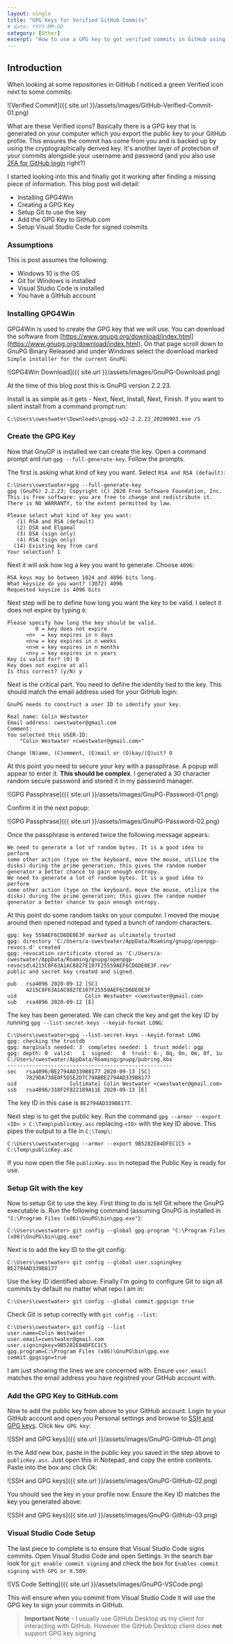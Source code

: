 ```yaml
---
layout: single
title: "GPG Keys for Verified GitHub Commits"
# date: YYYY-MM-DD
category: [Other]
excerpt: "How to use a GPG key to get verified commits in GitHub using Visual Studio Code on Windows"
---
```


## Introduction

When looking at some repositories in GitHub I noticed a green Verified icon next to some commits:

![Verified Commit]({{ site.url }}/assets/images/GitHub-Verified-Commit-01.png)

What are these Verified icons? Basically there is a GPG key that is generated on your computer which you export the public key to your GitHub profile. This ensures the commit has come from you and is backed up by using the cryptographically derived key. It's another layer of protection of your commits alongside your username and password (and you also use [2FA for GitHub login](https://docs.github.com/en/github/authenticating-to-github/configuring-two-factor-authentication) right?)

I started looking into this and finally got it working after finding a missing piece of information. This blog post will detail:

- Installing GPG4Win
- Creating a GPG Key
- Setup Git to use the key
- Add the GPG Key to GitHub.com
- Setup Visual Studio Code for signed commits

### Assumptions

This is post assumes the following:

- Windows 10 is the OS
- Git for Windows is installed
- Visual Studio Code is installed
- You have a GitHub account

### Installing GPG4Win

GPG4Win is used to create the GPG key that we will use. You can download the software from [https://www.gnupg.org/download/index.html](https://www.gnupg.org/download/index.html). On that page scroll down to GnuPG Binary Released and under Windows select the download marked `Simple installer for the current GnuPG`:

![GPG4Win Download]({{ site.url }}/assets/images/GnuPG-Download.png)

At the time of this blog post this is GnuPG version 2.2.23.

Install is as simple as it gets - Next, Next, Install, Next, Finish. If you want to silent install from a command prompt run:

```
C:\Users\cwestwater\Downloads\gnupg-w32-2.2.23_20200903.exe /S
```

### Create the GPG Key

Now that GnuGP is installed we can create the key. Open a command prompt and run `gpg --full-generate-key`. Follow the prompts.

The first is asking what kind of key you want. Select `RSA and RSA (default)`:

```
C:\Users\cwestwater>gpg --full-generate-key
gpg (GnuPG) 2.2.23; Copyright (C) 2020 Free Software Foundation, Inc.
This is free software: you are free to change and redistribute it.
There is NO WARRANTY, to the extent permitted by law.

Please select what kind of key you want:
   (1) RSA and RSA (default)
   (2) DSA and Elgamal
   (3) DSA (sign only)
   (4) RSA (sign only)
  (14) Existing key from card
Your selection? 1
```

Next it will ask how log a key you want to generate. Choose `4096`:

```
RSA keys may be between 1024 and 4096 bits long.
What keysize do you want? (3072) 4096
Requested keysize is 4096 bits
```

Next step will be to define how long you want the key to be valid. I select it does not expire by typing `0`:

```
Please specify how long the key should be valid.
         0 = key does not expire
      <n>  = key expires in n days
      <n>w = key expires in n weeks
      <n>m = key expires in n months
      <n>y = key expires in n years
Key is valid for? (0) 0
Key does not expire at all
Is this correct? (y/N) y
```

Next is the critical part. You need to define the identity tied to the key. This should match the email address used for your GitHub login:

```
GnuPG needs to construct a user ID to identify your key.

Real name: Colin Westwater
Email address: cwestwater@gmail.com
Comment:
You selected this USER-ID:
    "Colin Westwater <cwestwater@gmail.com>"

Change (N)ame, (C)omment, (E)mail or (O)kay/(Q)uit? O
```

At this point you need to secure your key with a passphrase. A popup will appear to enter it. **This should be complex**. I generated a 30 character random secure password and stored it in my password manager.

![GPG Passphrase]({{ site.url }}/assets/images/GnuPG-Password-01.png)

Confirm it in the next popup:

![GPG Passphrase]({{ site.url }}/assets/images/GnuPG-Password-02.png)

Once the passphrase is entered twice the following message appears:

```
We need to generate a lot of random bytes. It is a good idea to perform
some other action (type on the keyboard, move the mouse, utilize the
disks) during the prime generation; this gives the random number
generator a better chance to gain enough entropy.
We need to generate a lot of random bytes. It is a good idea to perform
some other action (type on the keyboard, move the mouse, utilize the
disks) during the prime generation; this gives the random number
generator a better chance to gain enough entropy.
```

At this point do some random tasks on your computer. I moved the mouse around then opened notepad and typed a bunch of random characters.

```
gpg: key 559AEF6CD6DE0E3F marked as ultimately trusted
gpg: directory 'C:/Users/a-cwestwater/AppData/Roaming/gnupg/openpgp-revocs.d' created
gpg: revocation certificate stored as 'C:/Users/a-cwestwater/AppData/Roaming/gnupg/openpgp-revocsd\4215C8F63A1AC8827E107F25559AEF6CD6DE0E3F.rev'
public and secret key created and signed.

pub   rsa4096 2020-09-12 [SC]
      4215C8F63A1AC8827E107F25559AEF6CD6DE0E3F
uid                      Colin Westwater <cwestwater@gmail.com>
sub   rsa4096 2020-09-12 [E]
```

The key has been generated. We can check the key and get the key ID by running `gpg --list-secret-keys --keyid-format LONG`:

```
C:\Users\cwestwater>gpg --list-secret-keys --keyid-format LONG
gpg: checking the trustdb
gpg: marginals needed: 3  completes needed: 1  trust model: pgp
gpg: depth: 0  valid:   1  signed:   0  trust: 0-, 0q, 0n, 0m, 0f, 1u
C:/Users/cwestwater/AppData/Roaming/gnupg/pubring.kbx
-----------------------------------------------------
sec   rsa4096/BE2794AD339B8177 2020-09-13 [SC]
      7829DA738E0F5D5E2D7C79ABBE2794AD339B8177
uid                 [ultimate] Colin Westwater <cwestwater@gmail.com>
ssb   rsa4096/318F2F822189A11E 2020-09-13 [E]
```

The key ID in this case is `BE2794AD339B8177`.

Next step is to get the public key. Run the command `gpg --armor --export <ID> > C:\Temp\publicKey.asc` replacing `<ID>` with the key ID above. This pipes the output to a file in `C:\Temp\`:

```
C:\Users\cwestwater>gpg --armor --export 9B5282E84DFEC1C5 > C:\Temp\publicKey.asc
```

If you now open the file `publicKey.asc` in notepad the Public Key is ready for use.

### Setup Git with the key

Now to setup Git to use the key. First thing to do is tell Git where the GnuPG executable is. Run the following command (assuming GnuPG is installed in `"C:\Program Files (x86)\GnuPG\bin\gpg.exe"`):

```
C:\Users\cwestwater> git config --global gpg.program "C:\Program Files (x86)\GnuPG\bin\gpg.exe"
```

Next is to add the key ID to the git config:

```
C:\Users\cwestwater> git config --global user.signingkey BE2794AD339B8177
```

Use the key ID identified above. Finally I'm going to configure Git to sign all commits by default no matter what repo I am in:

```
C:\Users\cwestwater> git config --global commit.gpgsign true
```

Check Git is setup correctly with `git config --list`:

```
C:\Users\cwestwater> git config --list
user.name=Colin Westwater
user.email=cwestwater@gmail.com
user.signingkey=9B5282E84DFEC1C5
gpg.program=C:\Program Files (x86)\GnuPG\bin\gpg.exe
commit.gpgsign=true
```

I am just showing the lines we are concerned with. Ensure `user.email` matches the email address you have registred your GitHub account with.

### Add the GPG Key to GitHub.com

Now to add the public key from above to your GitHub account. Login to your GitHub account and open you Personal settings and browse to [SSH and GPG keys](https://github.com/settings/keys). Click `New GPG key`:

![SSH and GPG keys]({{ site.url }}/assets/images/GnuPG-GitHub-01.png)

In the Add new box, paste in the public key you saved in the step above to `publicKey.asc`. Just open this in Notepad, and copy the entire contents. Paste into the box anc click Ok:

![SSH and GPG keys]({{ site.url }}/assets/images/GnuPG-GitHub-02.png)

You should see the key in your profile now. Ensure the Key ID matches the key you generated above:

![SSH and GPG keys]({{ site.url }}/assets/images/GnuPG-GitHub-03.png)

### Visual Studio Code Setup

The last piece to complete is to ensure that Visual Studio Code signs commits. Open Visual Studio Code and open Settings. In the search bar look for `git enable commit signing` and check the box for `Enables commit signing with GPG or X.509`:

![VS Code Setting]({{ site.url }}/assets/images/GnuPG-VSCode.png)

This will ensure when you commit from Visual Studio Code it will use the GPG key to sign your commits in GitHub.

> **Important Note** - I usually use GitHub Desktop as my client for interacting with GitHub. However the GitHub Desktop client does **not** support GPG key signing

###
